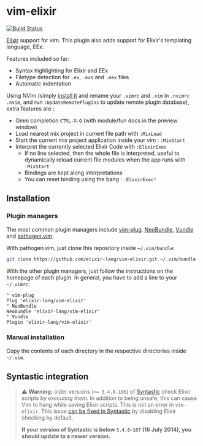 # vim-elixir

[![Build Status](https://travis-ci.org/elixir-lang/vim-elixir.svg?branch=master)](https://travis-ci.org/elixir-lang/vim-elixir)

[Elixir](elixir-website) support for vim. This plugin also adds support
for Elixir's templating language, EEx.

Features included so far:

* Syntax highlighting for Elixir and EEx
* Filetype detection for `.ex`, `.exs` and `.eex` files
* Automatic indentation

Using NVim (simply [install it](https://github.com/neovim/neovim/wiki/Installin://github.com/neovim/neovim/wiki/Installing) and rename your `.vimrc` and `.vim` in
`.nvimrc` `.nvim`, and run `:UpdateRemotePlugins` to update remote plugin database), extra features are :
* Omni completion `CTRL-X-O` (with module/fun docs in the preview window)
* Load nearest mix project in current file path with `:MixLoad`
* Start the current mix project application inside your vim : `:MixStart`
* Interpret the currently selected Elixir Code with `:ElixirExec`
  * If no line selected, then the whole file is interpreted, useful
    to dynamically reload current file modules when the app runs with `:MixStart`
  * Bindings are kept along interpretations
  * You can reset binding using the bang : `:ElixirExec!`


## Installation

### Plugin managers

The most common plugin managers include [vim-plug][vim-plug],
[NeoBundle][neobundle], [Vundle][vundle] and [pathogen.vim][pathogen].

With pathogen.vim, just clone this repository inside `~/.vim/bundle`:

```bash
git clone https://github.com/elixir-lang/vim-elixir.git ~/.vim/bundle
```

With the other plugin managers, just follow the instructions on the homepage of
each plugin. In general, you have to add a line to your `~/.vimrc`:

```viml
" vim-plug
Plug 'elixir-lang/vim-elixir'
" NeoBundle
NeoBundle 'elixir-lang/vim-elixir'
" Vundle
Plugin 'elixir-lang/vim-elixir'
```

### Manual installation

Copy the contents of each directory in the respective directories inside
`~/.vim`.


## Syntastic integration

> :warning: **Warning:** older versions (`<= 3.4.0-106`) of
> [Syntastic][syntastic] check Elixir scripts *by executing them*. In addition
> to being unsafe, this can cause Vim to hang while saving Elixir scripts. This
> is not an error in `vim-elixir`. This issue [can be fixed in
> Syntastic][syntastic-issue-fix] by disabling Elixir checking by default.
>
> **If your version of Syntastic is below `3.4.0-107` (16 July 2014), you should
> update to a newer version.**



[elixir-website]: http://elixir-lang.org
[vim-plug]: https://github.com/junegunn/vim-plug
[vundle]: https://github.com/gmarik/Vundle.vim
[neobundle]: https://github.com/Shougo/neobundle.vim
[pathogen]: https://github.com/tpope/vim-pathogen
[syntastic]: https://github.com/scrooloose/syntastic
[syntastic-issue-fix]: https://github.com/scrooloose/syntastic/commit/1d19dff701524ebed90a4fbd7c7cd75ab954b79d
